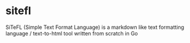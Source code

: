 # sitefl
SiTeFL (Simple Text Format Language) is a markdown like text formatting language / text-to-html tool written from scratch in Go

